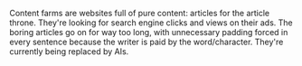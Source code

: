 Content farms are websites full of pure content: articles for the article throne.
They're looking for search engine clicks and views on their ads.
The boring articles go on for way too long, with unnecessary padding forced in every sentence because the writer is paid by the word/character.
They're currently being replaced by AIs.